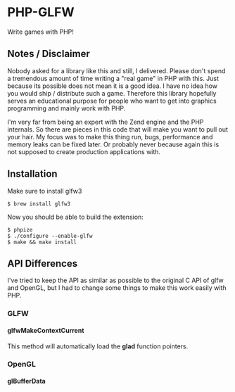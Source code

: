 # PHP-GLFW

Write games with PHP! 



## Notes / Disclaimer

Nobody asked for a library like this and still, I delivered. Please don't spend a tremendous amount of time writing a "real game" in PHP with this. Just because its possible does not mean it is a good idea. I have no idea how you would ship / distribute such a game. Therefore this library hopefully serves an educational purpose for people who want to get into graphics programming and mainly work with PHP.

I'm very far from being an expert with the Zend engine and the PHP internals. So there are pieces in this code that will make you want to pull out your hair. My focus was to make this thing run, bugs, performance and memory leaks can be fixed later. Or probably never because again this is not supposed to create production applications with.

## Installation

Make sure to install glfw3 

```
$ brew install glfw3 
```

Now you should be able to build the extension:

```
$ phpize
$ ./configure --enable-glfw
$ make && make install
```

## API Differences

I've tried to keep the API as similar as possible to the original C API of glfw and OpenGL, but I had to change some things to make this work easily with PHP.

### GLFW 

#### glfwMakeContextCurrent

This method will automatically load the **glad** function pointers.

### OpenGL

#### glBufferData

